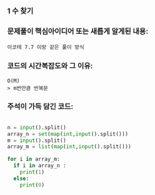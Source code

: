 ### 1 수 찾기

### 문제풀이 핵심아이디어 또는 새롭게 알게된 내용: 
    이코테 7.7 이랑 같은 풀이 방식

            
### 코드의 시간복잡도와 그 이유:    
    O(M)   
    > m번만큼 반복문

### 주석이 가득 담긴 코드:
```python

n = input().split()
array_n = set(map(int,input().split()))
m = input().split()
array_m = list(map(int,input().split()))

for i in array_m:
  if i in array_n :
    print(1)
  else:
    print(0)


```
